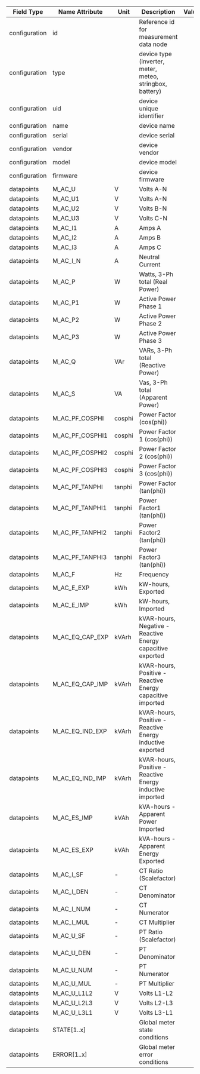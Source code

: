 | Field Type    | Name Attribute  | Unit   | Description                                                | Value | Type | Required | Example                      | Notes | Version | 
|---------------|-----------------|--------|------------------------------------------------------------|-------|------|----------|------------------------------|-------|---------| 
| configuration | id              |        | Reference id for measurement data node                     |       |      | x        | <device id=“1“ type=“meter“> |       | 2.0.1   | 
| configuration | type            |        | device type (inverter, meter, meteo, stringbox, battery)   |       |      | x        | <device id=“1“ type=“meter“> |       | 2.0.1   | 
| configuration | uid             |        | device unique identifier                                   |       |      | x        | <uid>MET12345</uid>          |       | 2.0.1   | 
| configuration | name            |        | device name                                                |       |      |          | <name>Meter A</name>         |       | 2.0.1   | 
| configuration | serial          |        | device serial                                              |       |      |          | <serial>MET11.22.33</serial> |       | 2.0.1   | 
| configuration | vendor          |        | device vendor                                              |       |      |          | <vendor>vendor 123</vendor>  |       | 2.0.1   | 
| configuration | model           |        | device model                                               |       |      |          | <model></model>              |       | 2.0.1   | 
| configuration | firmware        |        | device firmware                                            |       |      |          | <firmware>1.23.3</firmware>  |       | 2.0.1   | 
| datapoints    | M_AC_U          | V      | Volts A-N                                                  |       |      |          |                              |       | 2.0.1   | 
| datapoints    | M_AC_U1         | V      | Volts A-N                                                  |       |      |          |                              |       | 2.0.1   | 
| datapoints    | M_AC_U2         | V      | Volts B-N                                                  |       |      |          |                              |       | 2.0.1   | 
| datapoints    | M_AC_U3         | V      | Volts C-N                                                  |       |      |          |                              |       | 2.0.1   | 
| datapoints    | M_AC_I1         | A      | Amps A                                                     |       |      |          |                              |       | 2.0.1   | 
| datapoints    | M_AC_I2         | A      | Amps B                                                     |       |      |          |                              |       | 2.0.1   | 
| datapoints    | M_AC_I3         | A      | Amps C                                                     |       |      |          |                              |       | 2.0.1   | 
| datapoints    | M_AC_I_N        | A      | Neutral Current                                            |       |      |          |                              |       | 2.0.1   | 
| datapoints    | M_AC_P          | W      | Watts, 3-Ph total (Real Power)                             |       |      |          |                              |       | 2.0.1   | 
| datapoints    | M_AC_P1         | W      | Active Power Phase 1                                       |       |      |          |                              |       | 2.0.1   | 
| datapoints    | M_AC_P2         | W      | Active Power Phase 2                                       |       |      |          |                              |       | 2.0.1   | 
| datapoints    | M_AC_P3         | W      | Active Power Phase 3                                       |       |      |          |                              |       | 2.0.1   | 
| datapoints    | M_AC_Q          | VAr    | VARs, 3-Ph total (Reactive Power)                          |       |      |          |                              |       | 2.0.1   | 
| datapoints    | M_AC_S          | VA     | Vas, 3-Ph total (Apparent Power)                           |       |      |          |                              |       | 2.0.1   | 
| datapoints    | M_AC_PF_COSPHI  | cosphi | Power Factor (cos(phi))                                    |       |      |          |                              |       | 2.0.1   | 
| datapoints    | M_AC_PF_COSPHI1 | cosphi | Power Factor 1 (cos(phi))                                  |       |      |          |                              |       | 2.0.8   | 
| datapoints    | M_AC_PF_COSPHI2 | cosphi | Power Factor 2 (cos(phi))                                  |       |      |          |                              |       | 2.0.8   | 
| datapoints    | M_AC_PF_COSPHI3 | cosphi | Power Factor 3 (cos(phi))                                  |       |      |          |                              |       | 2.0.8   | 
| datapoints    | M_AC_PF_TANPHI  | tanphi | Power Factor (tan(phi))                                    |       |      |          |                              |       | 2.0.1   | 
| datapoints    | M_AC_PF_TANPHI1 | tanphi | Power Factor1 (tan(phi))                                   |       |      |          |                              |       | 2.0.8   | 
| datapoints    | M_AC_PF_TANPHI2 | tanphi | Power Factor2 (tan(phi))                                   |       |      |          |                              |       | 2.0.8   | 
| datapoints    | M_AC_PF_TANPHI3 | tanphi | Power Factor3 (tan(phi))                                   |       |      |          |                              |       | 2.0.8   | 
| datapoints    | M_AC_F          | Hz     | Frequency                                                  |       |      |          |                              |       | 2.0.1   | 
| datapoints    | M_AC_E_EXP      | kWh    | kW-hours, Exported                                         |       |      |          |                              |       | 2.0.1   | 
| datapoints    | M_AC_E_IMP      | kWh    | kW-hours, Imported                                         |       |      |          |                              |       | 2.0.1   | 
| datapoints    | M_AC_EQ_CAP_EXP | kVArh  | kVAR-hours, Negative - Reactive Energy capacitive exported |       |      |          |                              |       | 2.0.1   | 
| datapoints    | M_AC_EQ_CAP_IMP | kVArh  | kVAR-hours, Positive - Reactive Energy capacitive imported |       |      |          |                              |       | 2.0.1   | 
| datapoints    | M_AC_EQ_IND_EXP | kVArh  | kVAR-hours, Positive - Reactive Energy inductive exported  |       |      |          |                              |       | 2.0.1   | 
| datapoints    | M_AC_EQ_IND_IMP | kVArh  | kVAR-hours, Positive - Reactive Energy inductive imported  |       |      |          |                              |       | 2.0.1   | 
| datapoints    | M_AC_ES_IMP     | kVAh   | kVA-hours - Apparent Power Imported                        |       |      |          |                              |       | 2.0.1   | 
| datapoints    | M_AC_ES_EXP     | kVAh   | kVA-hours - Apparent Energy Exported                       |       |      |          |                              |       | 2.0.1   | 
| datapoints    | M_AC_I_SF       | -      | CT Ratio (Scalefactor)                                     |       |      |          |                              |       | 2.0.1   | 
| datapoints    | M_AC_I_DEN      | -      | CT Denominator                                             |       |      |          |                              |       | 2.0.1   | 
| datapoints    | M_AC_I_NUM      | -      | CT Numerator                                               |       |      |          |                              |       | 2.0.1   | 
| datapoints    | M_AC_I_MUL      | -      | CT Multiplier                                              |       |      |          |                              |       | 2.0.1   | 
| datapoints    | M_AC_U_SF       | -      | PT Ratio (Scalefactor)                                     |       |      |          |                              |       | 2.0.1   | 
| datapoints    | M_AC_U_DEN      | -      | PT Denominator                                             |       |      |          |                              |       | 2.0.1   | 
| datapoints    | M_AC_U_NUM      | -      | PT Numerator                                               |       |      |          |                              |       | 2.0.1   | 
| datapoints    | M_AC_U_MUL      | -      | PT Multiplier                                              |       |      |          |                              |       | 2.0.1   | 
| datapoints    | M_AC_U_L1L2     | V      | Volts L1-L2                                                |       |      |          |                              |       | 2.0.1   | 
| datapoints    | M_AC_U_L2L3     | V      | Volts L2-L3                                                |       |      |          |                              |       | 2.0.1   | 
| datapoints    | M_AC_U_L3L1     | V      | Volts L3-L1                                                |       |      |          |                              |       | 2.0.1   | 
| datapoints    | STATE[1..x]     |        | Global meter state conditions                              |       |      |          |                              |       | 2.0.1   | 
| datapoints    | ERROR[1..x]     |        | Global meter error conditions                              |       |      |          |                              |       | 2.0.1   | 